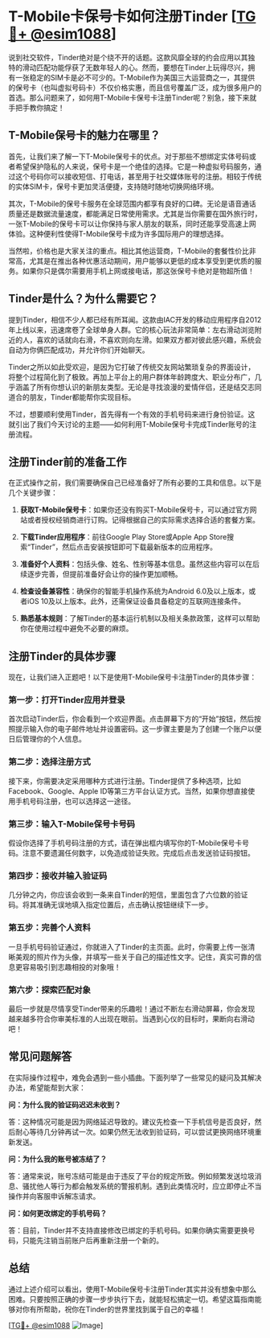 # T-Mobile卡保号卡如何注册Tinder [[TG💪+ @esim1088](https://t.me/s/esim1088)]

说到社交软件，Tinder绝对是个绕不开的话题。这款风靡全球的约会应用以其独特的滑动匹配功能俘获了无数年轻人的心。然而，要想在Tinder上玩得尽兴，拥有一张稳定的SIM卡是必不可少的。T-Mobile作为美国三大运营商之一，其提供的保号卡（也叫虚拟号码卡）不仅价格实惠，而且信号覆盖广泛，成为很多用户的首选。那么问题来了，如何用T-Mobile卡保号卡注册Tinder呢？别急，接下来就手把手教你搞定！

## T-Mobile保号卡的魅力在哪里？

首先，让我们来了解一下T-Mobile保号卡的优点。对于那些不想绑定实体号码或者希望保护隐私的人来说，保号卡是一个绝佳的选择。它是一种虚拟号码服务，通过这个号码你可以接收短信、打电话，甚至用于社交媒体账号的注册。相较于传统的实体SIM卡，保号卡更加灵活便捷，支持随时随地切换网络环境。

其次，T-Mobile的保号卡服务在全球范围内都享有良好的口碑。无论是语音通话质量还是数据流量速度，都能满足日常使用需求。尤其是当你需要在国外旅行时，一张T-Mobile的保号卡可以让你保持与家人朋友的联系，同时还能享受高速上网体验。这种便利性使得T-Mobile保号卡成为许多国际用户的理想选择。

当然啦，价格也是大家关注的重点。相比其他运营商，T-Mobile的套餐性价比非常高，尤其是在推出各种优惠活动期间，用户能够以更低的成本享受到更优质的服务。如果你只是偶尔需要用手机上网或接电话，那这张保号卡绝对是物超所值！

## Tinder是什么？为什么需要它？

提到Tinder，相信不少人都已经有所耳闻。这款由IAC开发的移动应用程序自2012年上线以来，迅速席卷了全球单身人群。它的核心玩法非常简单：左右滑动浏览附近的人，喜欢的话就向右滑，不喜欢则向左滑。如果双方都对彼此感兴趣，系统会自动为你俩匹配成功，并允许你们开始聊天。

Tinder之所以如此受欢迎，是因为它打破了传统交友网站繁琐复杂的界面设计，将整个过程简化到了极致。再加上平台上的用户群体年龄跨度大、职业分布广，几乎涵盖了所有你想认识的新朋友类型。无论是寻找浪漫的爱情伴侣，还是结交志同道合的朋友，Tinder都能帮你实现目标。

不过，想要顺利使用Tinder，首先得有一个有效的手机号码来进行身份验证。这就引出了我们今天讨论的主题——如何利用T-Mobile保号卡完成Tinder账号的注册流程。

## 注册Tinder前的准备工作

在正式操作之前，我们需要确保自己已经准备好了所有必要的工具和信息。以下是几个关键步骤：

1. **获取T-Mobile保号卡**：如果你还没有购买T-Mobile保号卡，可以通过官方网站或者授权经销商进行订购。记得根据自己的实际需求选择合适的套餐方案。
   
2. **下载Tinder应用程序**：前往Google Play Store或Apple App Store搜索“Tinder”，然后点击安装按钮即可下载最新版本的应用程序。

3. **准备好个人资料**：包括头像、姓名、性别等基本信息。虽然这些内容可以在后续逐步完善，但提前准备好会让你的操作更加顺畅。

4. **检查设备兼容性**：确保你的智能手机操作系统为Android 6.0及以上版本，或者iOS 10及以上版本。此外，还需保证设备具备稳定的互联网连接条件。

5. **熟悉基本规则**：了解Tinder的基本运行机制以及相关条款政策，这样可以帮助你在使用过程中避免不必要的麻烦。

## 注册Tinder的具体步骤

现在，让我们进入正题吧！以下是使用T-Mobile保号卡注册Tinder的具体步骤：

### 第一步：打开Tinder应用并登录

首次启动Tinder后，你会看到一个欢迎界面。点击屏幕下方的“开始”按钮，然后按照提示输入你的电子邮件地址并设置密码。这一步骤主要是为了创建一个账户以便日后管理你的个人信息。

### 第二步：选择注册方式

接下来，你需要决定采用哪种方式进行注册。Tinder提供了多种选项，比如Facebook、Google、Apple ID等第三方平台认证方式。当然，如果你想直接使用手机号码注册，也可以选择这一途径。

### 第三步：输入T-Mobile保号卡号码

假设你选择了手机号码注册的方式，请在弹出框内填写你的T-Mobile保号卡号码。注意不要遗漏任何数字，以免造成验证失败。完成后点击发送验证码按钮。

### 第四步：接收并输入验证码

几分钟之内，你应该会收到一条来自Tinder的短信，里面包含了六位数的验证码。将其准确无误地填入指定位置后，点击确认按钮继续下一步。

### 第五步：完善个人资料

一旦手机号码验证通过，你就进入了Tinder的主页面。此时，你需要上传一张清晰美观的照片作为头像，并填写一些关于自己的描述性文字。记住，真实可靠的信息更容易吸引到志趣相投的对象哦！

### 第六步：探索匹配对象

最后一步就是尽情享受Tinder带来的乐趣啦！通过不断左右滑动屏幕，你会发现越来越多符合你审美标准的人出现在眼前。当遇到心仪的目标时，果断向右滑动吧！

## 常见问题解答

在实际操作过程中，难免会遇到一些小插曲。下面列举了一些常见的疑问及其解决办法，希望能帮到大家：

**问：为什么我的验证码迟迟未收到？**

答：这种情况可能是因为网络延迟导致的。建议先检查一下手机信号是否良好，然后耐心等待几分钟再试一次。如果仍然无法收到验证码，可以尝试更换网络环境重新发送。

**问：为什么我的账号被冻结了？**

答：通常来说，账号冻结可能是由于违反了平台的规定所致。例如频繁发送垃圾消息、骚扰他人等行为都会触发系统的警报机制。遇到此类情况时，应立即停止不当操作并向客服申诉解冻请求。

**问：如何更改绑定的手机号码？**

答：目前，Tinder并不支持直接修改已绑定的手机号码。如果你确实需要更换号码，只能先注销当前账户后再重新注册一个新的。

## 总结

通过上述介绍可以看出，使用T-Mobile保号卡注册Tinder其实并没有想象中那么困难。只要按照正确的步骤一步步执行下去，就能轻松搞定一切。希望这篇指南能够对你有所帮助，祝你在Tinder的世界里找到属于自己的幸福！

[[TG💪+ @esim1088](https://t.me/s/esim1088) ![Image](https://i.postimg.cc/4NQfJmqS/Snipaste-2025-05-13-00-14-12.png)]